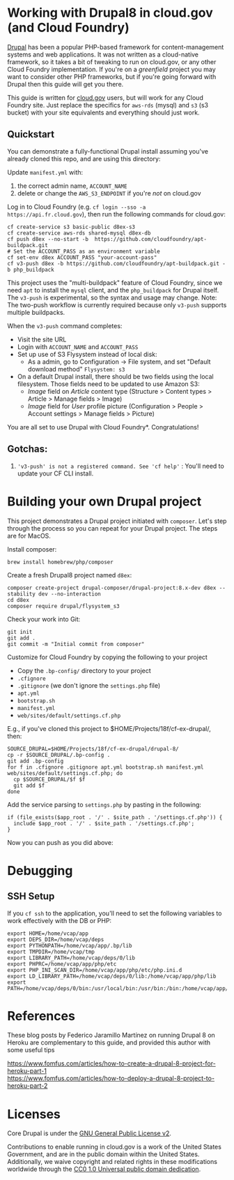 # Working with Drupal8 in cloud.gov (and Cloud Foundry)

[Drupal](https://drupal.org) has been a popular PHP-based framework for content-management systems and web applications. It was not written as a cloud-native framework, so it takes a bit of tweaking to run on cloud.gov, or any other Cloud Foundry implementation. If you're on a _greenfield_ project you may want to consider other PHP frameworks, but if you're going forward with Drupal then this guide will get you there.

This guide is written for [cloud.gov](https://cloud.gov/) users, but will work for any Cloud Foundry site. Just replace the specifics for `aws-rds` (mysql) and `s3` (s3 bucket) with your site equivalents and everything should just work. 

## Quickstart

You can demonstrate a fully-functional Drupal install assuming you've already cloned this repo, and are using this directory:

Update `manifest.yml` with:

1. the correct admin name, `ACCOUNT_NAME`
1. delete or change the `AWS_S3_ENDPOINT` if you're _not_ on cloud.gov

Log in to Cloud Foundry (e.g. `cf login --sso -a https://api.fr.cloud.gov`), then run the following commands for cloud.gov:

```
cf create-service s3 basic-public d8ex-s3
cf create-service aws-rds shared-mysql d8ex-db
cf push d8ex --no-start -b  https://github.com/cloudfoundry/apt-buildpack.git
# Set the ACCOUNT_PASS as an environment variable 
cf set-env d8ex ACCOUNT_PASS "your-account-pass"
cf v3-push d8ex -b https://github.com/cloudfoundry/apt-buildpack.git -b php_buildpack 
```

This project uses the "multi-buildpack" feature of Cloud Foundry, since we need `apt` to install the `mysql` client, and the `php_buildpack` for Drupal itself. The `v3-push` is experimental, so the syntax and usage may change.  Note: The two-push workflow is currently required because only `v3-push` supports multiple buildpacks.


When the `v3-push` command completes:
- Visit the site URL
- Login with `ACCOUNT_NAME` and `ACCOUNT_PASS`
- Set up use of S3 Flysystem instead of local disk:
  - As a admin, go to Configuration -> File system, and set "Default download method" `Flysystem: s3`
- On a default Drupal install, there should be two fields using the local filesystem. Those fields need to be updated to use Amazon S3:
  - _Image_ field on _Article_ content type (Structure > Content types > Article > Manage fields > Image)
  - _Image_ field for _User_ profile picture (Configuration > People > Account settings > Manage fields > Picture)

You are all set to use Drupal with Cloud Foundry\*. Congratulations!


## Gotchas:

1. `'v3-push' is not a registered command. See 'cf help'` : You'll need to update your CF CLI install.

# Building your own Drupal project

This project demonstrates a Drupal project initiated with `composer`. Let's step through the process so you can repeat for your Drupal project. The steps are for MacOS. 

Install composer:
```
brew install homebrew/php/composer
```

Create a fresh Drupal8 project named `d8ex`:
```
composer create-project drupal-composer/drupal-project:8.x-dev d8ex --stability dev --no-interaction
cd d8ex
composer require drupal/flysystem_s3
```

Check your work into Git:
```
git init
git add .
git commit -m "Initial commit from composer"
```

Customize for Cloud Foundry by copying the following to your project
* Copy the `.bp-config/` directory to your project
* `.cfignore`
* `.gitignore` (we don't ignore the `settings.php` file)
* `apt.yml`
* `bootstrap.sh`
* `manifest.yml`
* `web/sites/default/settings.cf.php`

E.g., if you've cloned this project to $HOME/Projects/18f/cf-ex-drupal/, then:

```
SOURCE_DRUPAL=$HOME/Projects/18f/cf-ex-drupal/drupal-8/
cp -r $SOURCE_DRUPAL/.bp-config .
git add .bp-config
for f in .cfignore .gitignore apt.yml bootstrap.sh manifest.yml web/sites/default/settings.cf.php; do
  cp $SOURCE_DRUPAL/$f $f
  git add $f
done
```

Add the service parsing to `settings.php` by pasting in the following:
```
if (file_exists($app_root . '/' . $site_path . '/settings.cf.php')) {
  include $app_root . '/' . $site_path . '/settings.cf.php';
}
```

Now you can push as you did above:

# Debugging

## SSH Setup

If you `cf ssh` to the application, you'll need to set the following variables to work effectively with the DB or PHP:

```
export HOME=/home/vcap/app
export DEPS_DIR=/home/vcap/deps
export PYTHONPATH=/home/vcap/app/.bp/lib
export TMPDIR=/home/vcap/tmp
export LIBRARY_PATH=/home/vcap/deps/0/lib
export PHPRC=/home/vcap/app/php/etc
export PHP_INI_SCAN_DIR=/home/vcap/app/php/etc/php.ini.d
export LD_LIBRARY_PATH=/home/vcap/deps/0/lib:/home/vcap/app/php/lib
export PATH=/home/vcap/deps/0/bin:/usr/local/bin:/usr/bin:/bin:/home/vcap/app/php/bin:/home/vcap/app/php/sbin
```

# References

These blog posts by Federico Jaramillo Martínez on running Drupal 8 on Heroku are complementary to this guide, and provided this author with some useful tips

https://www.fomfus.com/articles/how-to-create-a-drupal-8-project-for-heroku-part-1<br>
https://www.fomfus.com/articles/how-to-deploy-a-drupal-8-project-to-heroku-part-2

# Licenses

Core Drupal is under the [GNU General Public License v2](./LICENSE). 

Contributions to enable running in cloud.gov is a work of the United
States Government, and are in the public domain within the United
States.  Additionally, we waive copyright and related rights in
these modifications worldwide through the [CC0 1.0 Universal public
domain dedication](https://creativecommons.org/publicdomain/zero/1.0/).
